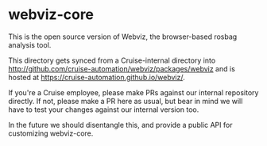 # webviz-core

This is the open source version of Webviz, the browser-based rosbag analysis tool.

This directory gets synced from a Cruise-internal directory into
http://github.com/cruise-automation/webviz/packages/webviz and is hosted at
https://cruise-automation.github.io/webviz/.

If you're a Cruise employee, please make PRs against our internal repository
directly. If not, please make a PR here as usual, but bear in mind we will have
to test your changes against our internal version too.

In the future we should disentangle this, and provide a public API for
customizing webviz-core.
